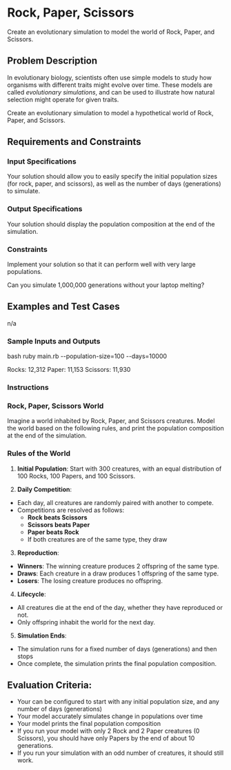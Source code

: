# Rock, Paper, Scissors

Create an evolutionary simulation to model the world of Rock, Paper, and Scissors.

## Problem Description

In evolutionary biology, scientists often use simple models to study how organisms with different traits might evolve over time.
These models are called _evolutionary simulations_, and can be used to illustrate how natural selection might operate for given traits.

Create an evolutionary simulation  to model a hypothetical world of Rock, Paper, and Scissors.


## Requirements and Constraints

### Input Specifications

Your solution should allow you to easily specify the initial population sizes (for rock, paper, and scissors), as well as the number of  days (generations) to simulate.

### Output Specifications

Your solution should display the population composition at the end of the simulation.

### Constraints

Implement your solution so that it can perform well with very large populations. 

Can you simulate 1,000,000 generations without your laptop melting?

## Examples and Test Cases

n/a 

### Sample Inputs and Outputs

bash
ruby main.rb --population-size=100 --days=10000

Rocks: 12,312
Paper: 11,153
Scissors: 11,930


### Instructions

### Rock, Paper, Scissors World

Imagine a world inhabited by Rock, Paper, and Scissors creatures. Model the world based on the following rules, and print the population composition at the end of the simulation.

### Rules of the World

1. **Initial Population**: Start with 300 creatures, with an equal distribution of 100 Rocks, 100 Papers, and 100 Scissors.

2. **Daily Competition**:
- Each day, all creatures are randomly paired with another to compete.
- Competitions are resolved as follows:
    - **Rock beats Scissors**
    - **Scissors beats Paper**
    - **Paper beats Rock**
    - If both creatures are of the same type, they draw

3. **Reproduction**:
- **Winners**: The winning creature produces 2 offspring of the same type.
- **Draws**: Each creature in a draw produces 1 offspring of the same type.
- **Losers**: The losing creature produces no offspring.

4. **Lifecycle**:
- All creatures die at the end of the day, whether they have reproduced or not.
- Only offspring inhabit the world for the next day.

5. **Simulation Ends**:
- The simulation runs for a fixed number of days (generations) and then stops
- Once complete, the simulation prints the final population composition.


## Evaluation Criteria:

- Your can be configured to start with any initial population size, and any number of days (generations)
- Your model accurately simulates change in populations over time
- Your model prints the final population composition
- If you run your model with only 2 Rock and 2 Paper creatures (0 Scissors), you should have only Papers by the end of about 10 generations.
- If you run your simulation with an odd number of creatures, it should still work.
